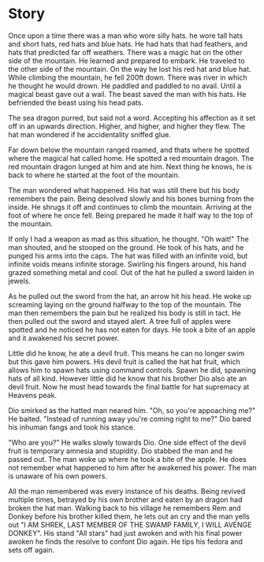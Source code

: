 # Story
Once upon a time
there was a man who wore silly hats.
he wore tall hats and short hats,
red hats and blue hats.
He had hats that had feathers,
and hats that predicted far off weathers.
There was a magic hat on the other side of the mountain.
He learned and prepared to embark.
He traveled to the other side of the mountain.
On the way he lost his red hat and blue hat.
While climbing the mountain, he fell 200ft down.
There was river in which he thought he would drown.
He paddled and paddled to no avail.
Until a magical beast gave out a wail.
The beast saved the man with his hats.
He befriended the beast using his head pats.

The sea dragon purred, but said not a word.
Accepting his affection as it set off in an upwards direction.
Higher, and higher, and higher they flew.
The hat man wondered if he accidentality sniffed glue.

Far down below the mountain ranged roamed, 
and thats where he spotted where the magical hat called home.
He spotted a red mountain dragon.
The red mountain dragon lunged at him and ate him.
Next thing he knows, he is back to where he started at the foot of the mountain.

The man wondered what happened. His hat was still there but his body remembers the pain. 
Being desolved slowly and his bones burning from the inside.
He shrugs it off and continues to climb the mountain.
Arriving at the foot of where he once fell. 
Being prepared he made it half way to the top of the mountain.

If only I had a weapon as mad as this situation, he thought.
"Oh wait!" The man shouted, and he stooped on the ground.
He took of his hats, and he punged his arms into the caps. 
The hat was filled with an infinite void, but infinite voids means infinite storage. 
Swirling his fingers around, his hand grazed something metal and cool.
Out of the hat he pulled a sword laiden in jewels. 

As he pulled out the sword from the hat, an arrow hit his head.
He woke up screaming laying on the ground halfway to the top of the mountain.
The man then remembers the pain but he realized his body is still in tact.
He then pulled out the sword and stayed alert.
A tree full of apples were spotted and he noticed he has not eaten for days.
He took a bite of an apple and it awakened his secret power.

Little did he know, he ate a devil fruit. This means he can no longer swim but this gave him powers.
His devil fruit is called the hat hat fruit, which allows him to spawn hats using command controls.
Spawn he did, spawning hats of all kind. However little did he know that his brother Dio also ate an devil fruit.
Now he must head towards the final battle for hat supremacy at Heavens peak.

Dio smirked as the hatted man neared him.
"Oh, so you're appoaching me?" He baited. "Instead of running away you're coming right to me?"
Dio bared his inhuman fangs and took his stance.

"Who are you?" He walks slowly towards Dio.
One side effect of the devil fruit is temporary amnesia and stupidity.
Dio stabbed the man and he passed out.
The man woke up where he took a bite of the apple.
He does not remember what happened to him after he awakened his power.
The man is unaware of his own powers.

All the man remembered was every instance of his deaths.
Being revived multiple times, betrayed by his own brother and eaten by an dragon had broken the hat man.
Walking back to his village he remembers Rem and Donkey before
his brother killed them, he lets out an cry and 
the man yells out "I AM SHREK, LAST MEMBER OF THE SWAMP FAMILY, I WILL AVENGE DONKEY".
His stand "All stars" had just awoken and with his final power awoken he finds the resolve to confont Dio again.
He tips his fedora and sets off again.
